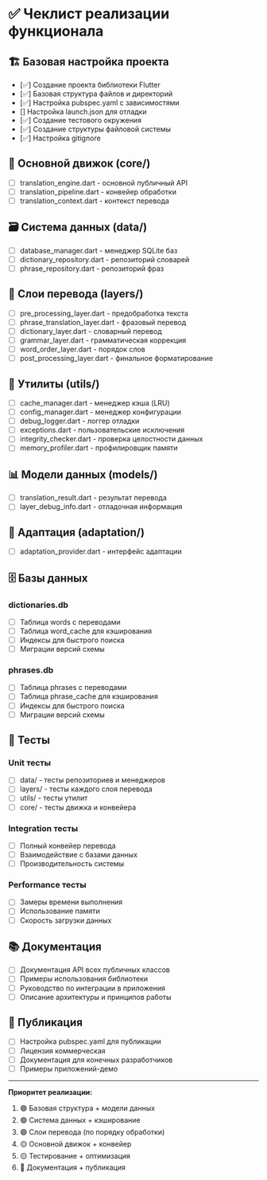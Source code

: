 # ✅ Чеклист реализации функционала

## 🏗️ Базовая настройка проекта
- [✅] Создание проекта библиотеки Flutter
- [✅] Базовая структура файлов и директорий
- [✅] Настройка pubspec.yaml с зависимостями
- [] Настройка launch.json для отладки
- [✅] Создание тестового окружения
- [✅] Создание структуры файловой системы
- [✅] Настройка gitignore

## 🎯 Основной движок (core/)
- [ ] translation_engine.dart - основной публичный API
- [ ] translation_pipeline.dart - конвейер обработки
- [ ] translation_context.dart - контекст перевода

## 🗃️ Система данных (data/)
- [ ] database_manager.dart - менеджер SQLite баз
- [ ] dictionary_repository.dart - репозиторий словарей
- [ ] phrase_repository.dart - репозиторий фраз

## 🔄 Слои перевода (layers/)
- [ ] pre_processing_layer.dart - предобработка текста
- [ ] phrase_translation_layer.dart - фразовый перевод  
- [ ] dictionary_layer.dart - словарный перевод
- [ ] grammar_layer.dart - грамматическая коррекция
- [ ] word_order_layer.dart - порядок слов
- [ ] post_processing_layer.dart - финальное форматирование

## 🔧 Утилиты (utils/)
- [ ] cache_manager.dart - менеджер кэша (LRU)
- [ ] config_manager.dart - менеджер конфигурации
- [ ] debug_logger.dart - логгер отладки
- [ ] exceptions.dart - пользовательские исключения
- [ ] integrity_checker.dart - проверка целостности данных
- [ ] memory_profiler.dart - профилировщик памяти

## 📊 Модели данных (models/)
- [ ] translation_result.dart - результат перевода
- [ ] layer_debug_info.dart - отладочная информация

## 🔌 Адаптация (adaptation/)
- [ ] adaptation_provider.dart - интерфейс адаптации

## 🗄️ Базы данных
### dictionaries.db
- [ ] Таблица words с переводами
- [ ] Таблица word_cache для кэширования
- [ ] Индексы для быстрого поиска
- [ ] Миграции версий схемы

### phrases.db  
- [ ] Таблица phrases с переводами
- [ ] Таблица phrase_cache для кэширования
- [ ] Индексы для быстрого поиска
- [ ] Миграции версий схемы

## 🧪 Тесты
### Unit тесты
- [ ] data/ - тесты репозиториев и менеджеров
- [ ] layers/ - тесты каждого слоя перевода
- [ ] utils/ - тесты утилит
- [ ] core/ - тесты движка и конвейера

### Integration тесты
- [ ] Полный конвейер перевода
- [ ] Взаимодействие с базами данных
- [ ] Производительность системы

### Performance тесты
- [ ] Замеры времени выполнения
- [ ] Использование памяти
- [ ] Скорость загрузки данных

## 📚 Документация
- [ ] Документация API всех публичных классов
- [ ] Примеры использования библиотеки
- [ ] Руководство по интеграции в приложения
- [ ] Описание архитектуры и принципов работы

## 🚀 Публикация
- [ ] Настройка pubspec.yaml для публикации
- [ ] Лицензия коммерческая
- [ ] Документация для конечных разработчиков
- [ ] Примеры приложений-демо

---

**Приоритет реализации:**
1. 🟢 Базовая структура + модели данных
2. 🟢 Система данных + кэширование  
3. 🟢 Слои перевода (по порядку обработки)
4. 🟡 Основной движок + конвейер
5. 🟡 Тестирование + оптимизация
6. 🔴 Документация + публикация